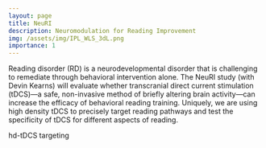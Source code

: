 ```yaml
---
layout: page
title: NeuRI
description: Neuromodulation for Reading Improvement
img: /assets/img/IPL_WLS_3dL.png
importance: 1
---
```


Reading disorder (RD) is a neurodevelopmental disorder that is challenging to remediate through behavioral intervention alone. The NeuRI study (with Devin Kearns) will evaluate whether transcranial direct current stimulation (tDCS)—a safe, non-invasive method of briefly altering brain activity—can increase the efficacy of behavioral reading training. Uniquely, we are using high density tDCS to precisely target reading pathways and test the specificity of tDCS for different aspects of reading.


<div class="row">
    <div class="col-sm mt-3 mt-md-0">
        <img class="img-fluid rounded z-depth-1" src="{{ '/assets/img/IPL_WLS_3dL.png' | relative_url }}" alt="" title="tDCS targeting"/>
    </div>
</div>
<div class="caption">
    hd-tDCS targeting
</div>

